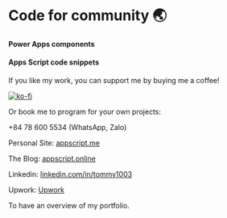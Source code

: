 # Code for community 🌏

#### Power Apps components

#### Apps Script code snippets

If you like my work, you can support me by buying me a coffee!

[![ko-fi](https://ko-fi.com/img/githubbutton_sm.svg)](https://ko-fi.com/tommy1003)

Or book me to program for your own projects: 

+84 78 600 5534 (WhatsApp, Zalo) 

Personal Site: [appscript.me](https://appscript.me)

The Blog: [appscript.online](https://appscript.online)

Linkedin: [linkedin.com/in/tommy1003](https://linkedin.com/in/tommy1003)

Upwork: [Upwork](https://www.upwork.com/freelancers/~01c25a7c4b607747f7)

To have an overview of my portfolio.
